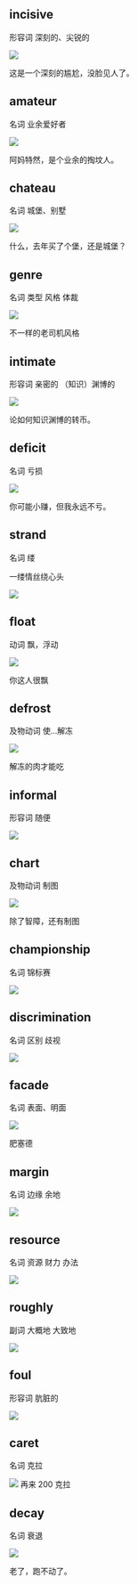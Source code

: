 ## incisive

形容词 深刻的、尖锐的

![](media/15264596844252.jpg)

这是一个深刻的尴尬，没脸见人了。


## amateur

名词 业余爱好者

![](media/15264598077715.jpg)

阿妈特然，是个业余的掏坟人。

## chateau

名词 城堡、别墅

![](media/15264599412533.jpg)

什么，去年买了个堡，还是城堡？


## genre

名词 类型 风格 体裁

![](media/15264600371167.jpg)

不一样的老司机风格

## intimate

形容词 亲密的 （知识）渊博的

![](media/15264601610776.gif)

论如何知识渊博的转币。

## deficit

名词 亏损

![](media/15264604987789.jpg)


你可能小赚，但我永远不亏。

## strand

名词 缕

一缕情丝绕心头

![](media/15264604790152.gif)


## float

动词 飘，浮动

![](media/15264605401036.jpg)

你这人很飘

## defrost

及物动词 使...解冻

![](media/15264605974713.jpg)

解冻的肉才能吃

## informal

形容词 随便

![](media/15264606361709.jpg)


## chart

及物动词 制图

![](media/15264606921350.jpg)

除了智障，还有制图

## championship

名词 锦标赛

![](media/15264607934239.jpg)

## discrimination

名词 区别 歧视

![](media/15264608876953.jpg)


## facade

名词 表面、明面

![](media/15264609621712.jpg)

肥塞德

## margin

名词 边缘 余地

![](media/15264610388317.jpg)

## resource

名词 资源 财力 办法

![](media/15264611055112.jpg)


## roughly

副词 大概地 大致地

![](media/15264611608606.jpg)
## foul

形容词 肮脏的

![](media/15264612575844.jpg)

## caret

名词 克拉

![](media/15264613110853.jpg)
再来 200 克拉

## decay

名词 衰退

![](media/15264613590301.jpg)

老了，跑不动了。


